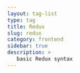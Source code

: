 ```yaml
---
layout: tag-list
type: tag
title: Redux
slug: redux
category: frontend
sidebar: true
description: >
   basic Redux syntax
---
```

